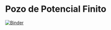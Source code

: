 # Pozo de Potencial Finito
[![Binder](https://mybinder.org/badge_logo.svg)](https://mybinder.org/v2/gh/mrtntome/EC1_cianinas/master?filepath=https%3A%2F%2Fgithub.com%2Fmrtntome%2FEC1_cianinas%2Fblob%2Fmaster%2Fpozo_finito.ipynb)
